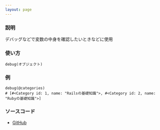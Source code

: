 ```yaml
---
layout: page
---
```


### 説明

デバッグなどで変数の中身を確認したいときなどに使用

### 使い方

    debug(オブジェクト)

### 例

    debug(@categories)
    # [#<Category id: 1, name: "Railsの基礎知識">, #<Category id: 2, name: "Rubyの基礎知識">]

### ソースコード

- [GitHub](https://github.com/rails/rails/blob/984c3ef2775781d47efa9f541ce570daa2434a80/actionview/lib/action_view/helpers/debug_helper.rb#L28)
